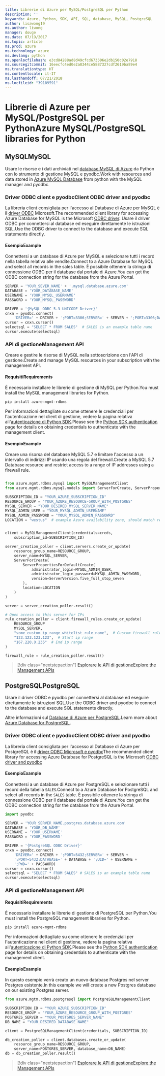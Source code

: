 ```yaml
---
title: Librerie di Azure per MySQL/PostgreSQL per Python
description: ''
keywords: Azure, Python, SDK, API, SQL, database, MySQL, PostgreSQL
author: lisawong19
ms.author: liwong
manager: douge
ms.date: 07/19/2017
ms.topic: article
ms.prod: azure
ms.technology: azure
ms.devlang: python
ms.openlocfilehash: e3cd84288ad8d49cfcd673506e2db150c02e7918
ms.sourcegitcommit: 16eecfc4ed0e2a8344ce5887327cdf2619ba89e4
ms.translationtype: HT
ms.contentlocale: it-IT
ms.lasthandoff: 07/21/2018
ms.locfileid: "39189591"
---
```

# <a name="azure-mysqlpostgresql-libraries-for-python"></a><span data-ttu-id="afdb0-103">Librerie di Azure per MySQL/PostgreSQL per Python</span><span class="sxs-lookup"><span data-stu-id="afdb0-103">Azure MySQL/PostgreSQL libraries for Python</span></span>

## <a name="mysql"></a><span data-ttu-id="afdb0-104">MySQL</span><span class="sxs-lookup"><span data-stu-id="afdb0-104">MySQL</span></span>

<span data-ttu-id="afdb0-105">Usare le risorse e i dati archiviati nel [database MySQL di Azure](/azure/mysql/overview) da Python con lo strumento di gestione MySQL e pyodbc.</span><span class="sxs-lookup"><span data-stu-id="afdb0-105">Work with resources and data stored in [Azure MySQL Database](/azure/mysql/overview) from python with the MySQL manager and pyodbc.</span></span>

### <a name="client-odbc-driver-and-pyodbc"></a><span data-ttu-id="afdb0-106">Driver ODBC client e pyodbc</span><span class="sxs-lookup"><span data-stu-id="afdb0-106">Client ODBC driver and pyodbc</span></span>

<span data-ttu-id="afdb0-107">La libreria client consigliata per l'accesso al Database di Azure per MySQL è il [driver ODBC](/azure/sql-database/sql-database-connect-query-python#install-the-python-and-database-communication-libraries) Microsoft.</span><span class="sxs-lookup"><span data-stu-id="afdb0-107">The recommended client library for accessing Azure Database for MySQL is the Microsoft [ODBC driver](/azure/sql-database/sql-database-connect-query-python#install-the-python-and-database-communication-libraries).</span></span> <span data-ttu-id="afdb0-108">Usare il driver ODBC per connettersi al database ed eseguire direttamente le istruzioni SQL.</span><span class="sxs-lookup"><span data-stu-id="afdb0-108">Use the ODBC driver to connect to the database and execute SQL statements directly.</span></span>

#### <a name="example"></a><span data-ttu-id="afdb0-109">Esempio</span><span class="sxs-lookup"><span data-stu-id="afdb0-109">Example</span></span>

<span data-ttu-id="afdb0-110">Connettersi a un database di Azure per MySQL e selezionare tutti i record nella tabella relativa alle vendite.</span><span class="sxs-lookup"><span data-stu-id="afdb0-110">Connect to a Azure Database for MySQL and select all records in the sales table.</span></span> <span data-ttu-id="afdb0-111">È possibile ottenere la stringa di connessione ODBC per il database dal portale di Azure.</span><span class="sxs-lookup"><span data-stu-id="afdb0-111">You can get the ODBC connection string for the database from the Azure Portal.</span></span>

```python
SERVER = 'YOUR_SEVER_NAME' + '.mysql.database.azure.com'
DATABASE = 'YOUR_DATABASE_NAME'
USERNAME = 'YOUR_MYSQL_USERNAME'
PASSWORD = 'YOUR_MYSQL_PASSWORD'

DRIVER = '{MySQL ODBC 5.3 UNICODE Driver}'
cnxn = pyodbc.connect(
    'DRIVER=' + DRIVER + ';PORT=3306;SERVER=' + SERVER + ';PORT=3306;DATABASE=' + DATABASE + ';UID=' + USERNAME + ';PWD=' + PASSWORD)
cursor = cnxn.cursor()
selectsql = "SELECT * FROM SALES"  # SALES is an example table name
cursor.execute(selectsql)
```

### <a name="management-api"></a><span data-ttu-id="afdb0-112">API di gestione</span><span class="sxs-lookup"><span data-stu-id="afdb0-112">Management API</span></span>

<span data-ttu-id="afdb0-113">Creare e gestire le risorse di MySQL nella sottoscrizione con l'API di gestione.</span><span class="sxs-lookup"><span data-stu-id="afdb0-113">Create and manage MySQL resources in your subscription with the management API.</span></span>

#### <a name="requirements"></a><span data-ttu-id="afdb0-114">Requisiti</span><span class="sxs-lookup"><span data-stu-id="afdb0-114">Requirements</span></span>
<span data-ttu-id="afdb0-115">È necessario installare le librerie di gestione di MySQL per Python.</span><span class="sxs-lookup"><span data-stu-id="afdb0-115">You must install the MySQL management libraries for Python.</span></span>
```bash
pip install azure-mgmt-rdbms
```

<span data-ttu-id="afdb0-116">Per informazioni dettagliate su come ottenere le credenziali per l'autenticazione nel client di gestione, vedere la pagina relativa all'[autenticazione di Python SDK](https://docs.microsoft.com/python/azure/python-sdk-azure-authenticate).</span><span class="sxs-lookup"><span data-stu-id="afdb0-116">Please see the [Python SDK authentication](https://docs.microsoft.com/python/azure/python-sdk-azure-authenticate) page for details on obtaining credentials to authenticate with the management client.</span></span>

#### <a name="example"></a><span data-ttu-id="afdb0-117">Esempio</span><span class="sxs-lookup"><span data-stu-id="afdb0-117">Example</span></span>

<span data-ttu-id="afdb0-118">Creare una risorsa del database MySQL 5.7 e limitare l'accesso a un intervallo di indirizzi IP usando una regola del firewall.</span><span class="sxs-lookup"><span data-stu-id="afdb0-118">Create a MySQL 5.7 Database resource and restrict access to a range of IP addresses using a firewall rule.</span></span>

```python

from azure.mgmt.rdbms.mysql import MySQLManagementClient
from azure.mgmt.rdbms.mysql.models import ServerForCreate, ServerPropertiesForDefaultCreate, ServerVersion

SUBSCRIPTION_ID = "YOUR_AZURE_SUBSCRIPTION_ID"
RESOURCE_GROUP = "YOUR_AZURE_RESOURCE-GROUP_WITH_POSTGRES"
MYSQL_SERVER = "YOUR_DESIRED_MYSQL_SERVER_NAME"
MYSQL_ADMIN_USER = "YOUR_MYSQL_ADMIN_USERNAME"
MYSQL_ADMIN_PASSWORD = "YOUR_MYSQL_ADMIN_PASSOWRD"
LOCATION = "westus"  # example Azure availability zone, should match resource group


client = MySQLManagementClient(credentials=creds,
    subscription_id=SUBSCRIPTION_ID)

server_creation_poller = client.servers.create_or_update(
    resource_group_name=RESOURCE_GROUP,
    server_name=MYSQL_SERVER,
    ServerForCreate(
        ServerPropertiesForDefaultCreate(
            administrator_login=MYSQL_ADMIN_USER,
            administrator_login_password=MYSQL_ADMIN_PASSWORD,
            version=ServerVersion.five_full_stop_seven
        ),
        location=LOCATION
    )
)

server = server_creation_poller.result()

# Open access to this server for IPs
rule_creation_poller = client.firewall_rules.create_or_update(
    RESOURCE_GROUP
    MYSQL_SERVER,
    "some_custom_ip_range_whitelist_rule_name",  # Custom firewall rule name
    "123.123.123.123",  # Start ip range
    "167.220.0.235"  # End ip range
)

firewall_rule = rule_creation_poller.result()
```

> [!div class="nextstepaction"]
> [<span data-ttu-id="afdb0-119">Esplorare le API di gestione</span><span class="sxs-lookup"><span data-stu-id="afdb0-119">Explore the Management APIs</span></span>](/python/api/overview/azure/postgresql/mysql/management)

## <a name="postgresql"></a><span data-ttu-id="afdb0-120">PostgreSQL</span><span class="sxs-lookup"><span data-stu-id="afdb0-120">PostgreSQL</span></span>
<span data-ttu-id="afdb0-121">Usare il driver ODBC e pyodbc per connettersi al database ed eseguire direttamente le istruzioni SQL.</span><span class="sxs-lookup"><span data-stu-id="afdb0-121">Use the ODBC driver and pyodbc to connect to the database and execute SQL statements directly.</span></span>

<span data-ttu-id="afdb0-122">Altre informazioni sul [Database di Azure per PostgreSQL](https://docs.microsoft.com/azure/postgresql/).</span><span class="sxs-lookup"><span data-stu-id="afdb0-122">Learn more about [Azure Database for PostgreSQL](https://docs.microsoft.com/azure/postgresql/).</span></span>

### <a name="client-odbc-driver-and-pyodbc"></a><span data-ttu-id="afdb0-123">Driver ODBC client e pyodbc</span><span class="sxs-lookup"><span data-stu-id="afdb0-123">Client ODBC driver and pyodbc</span></span>
<span data-ttu-id="afdb0-124">La libreria client consigliata per l'accesso al Database di Azure per PostgreSQL è il [driver ODBC Microsoft e pyodbc](https://docs.microsoft.com/azure/sql-database/sql-database-connect-query-python#install-the-python-and-database-communication-libraries)</span><span class="sxs-lookup"><span data-stu-id="afdb0-124">The recommended client library for accessing Azure Database for PostgreSQL is the Microsoft [ODBC driver and pyodbc](https://docs.microsoft.com/azure/sql-database/sql-database-connect-query-python#install-the-python-and-database-communication-libraries)</span></span>

#### <a name="example"></a><span data-ttu-id="afdb0-125">Esempio</span><span class="sxs-lookup"><span data-stu-id="afdb0-125">Example</span></span> 

<span data-ttu-id="afdb0-126">Connettersi a un database di Azure per PostgreSQL e selezionare tutti i record della tabella `SALES`.</span><span class="sxs-lookup"><span data-stu-id="afdb0-126">Connect to a Azure Database for PostgreSQL and select all records in the `SALES` table.</span></span> <span data-ttu-id="afdb0-127">È possibile ottenere la stringa di connessione ODBC per il database dal portale di Azure.</span><span class="sxs-lookup"><span data-stu-id="afdb0-127">You can get the ODBC connection string for the database from the Azure Portal.</span></span>

```python
import pyodbc

SERVER = 'YOUR_SERVER_NAME.postgres.database.azure.com'
DATABASE = 'YOUR_DB_NAME'
USERNAME = 'YOUR_USERNAME'
PASSWORD = 'YOUR_PASSWORD'

DRIVER = '{PostgreSQL ODBC Driver}'
cnxn = pyodbc.connect(
    'DRIVER=' + DRIVER + ';PORT=5432;SERVER=' + SERVER +
    ';PORT=5432;DATABASE=' + DATABASE + ';UID=' + USERNAME +
    ';PWD=' + PASSWORD)
cursor = cnxn.cursor()
selectsql = "SELECT * FROM SALES" # SALES is an example table name
cursor.execute(selectsql)
```

### <a name="management-api"></a><span data-ttu-id="afdb0-128">API di gestione</span><span class="sxs-lookup"><span data-stu-id="afdb0-128">Management API</span></span>
#### <a name="requirements"></a><span data-ttu-id="afdb0-129">Requisiti</span><span class="sxs-lookup"><span data-stu-id="afdb0-129">Requirements</span></span>
<span data-ttu-id="afdb0-130">È necessario installare le librerie di gestione di PostgreSQL per Python.</span><span class="sxs-lookup"><span data-stu-id="afdb0-130">You must install the PostgreSQL management libraries for Python.</span></span>
```bash
pip install azure-mgmt-rdbms
```

<span data-ttu-id="afdb0-131">Per informazioni dettagliate su come ottenere le credenziali per l'autenticazione nel client di gestione, vedere la pagina relativa all'[autenticazione di Python SDK](https://docs.microsoft.com/python/azure/python-sdk-azure-authenticate).</span><span class="sxs-lookup"><span data-stu-id="afdb0-131">Please see the [Python SDK authentication](https://docs.microsoft.com/python/azure/python-sdk-azure-authenticate) page for details on obtaining credentials to authenticate with the management client.</span></span>

#### <a name="example"></a><span data-ttu-id="afdb0-132">Esempio</span><span class="sxs-lookup"><span data-stu-id="afdb0-132">Example</span></span>
<span data-ttu-id="afdb0-133">In questo esempio verrà creato un nuovo database Postgres nel server Postgres esistente.</span><span class="sxs-lookup"><span data-stu-id="afdb0-133">In this example we will create a new Postgres database on our existing Postgres server.</span></span>
```python
from azure.mgtm.rdbms.postgresql import PostgreSQLManagementClient

SUBSCRIPTION_ID = "YOUR_AZURE_SUBSCRIPTION_ID"
RESOURCE_GROUP = "YOUR_AZURE_RESOURCE_GROUP_WITH_POSTGRES"
POSTGRES_SERVER = "YOUR_POSTGRES_SERVER_NAME"
DB_NAME = "YOUR_DESIRED_DATABASE_NAME"

client = PostgreSQLManagementClient(credentials, SUBSCRIPTION_ID)

db_creation_poller = client.databases.create_or_update(
    resource_group_name=RESOURCE_GROUP,
    server_name=POSTGRES_SERVER, database_name=DB_NAME)
db = db_creation_poller.result()
```

> [!div class="nextstepaction"]
> [<span data-ttu-id="afdb0-134">Esplorare le API di gestione</span><span class="sxs-lookup"><span data-stu-id="afdb0-134">Explore the Management APIs</span></span>](/python/api/overview/azure/postgresql/mysql/management)